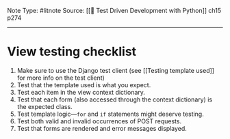 Note Type: #litnote
Source: [[📖 Test Driven Development with Python]] ch15 p274

---
# View testing checklist
1. Make sure to use the Django test client (see [[Testing template used]] for more info on the test client)
2. Test that the template used is what you expect.
3. Test each item in the view context dictionary.
4. Test that each form (also accessed through the context dictionary) is the expected class.
5. Test template logic—`for` and `if` statements might deserve testing.
6. Test both valid and invalid occurrences of POST requests.
7. Test that forms are rendered and error messages displayed.